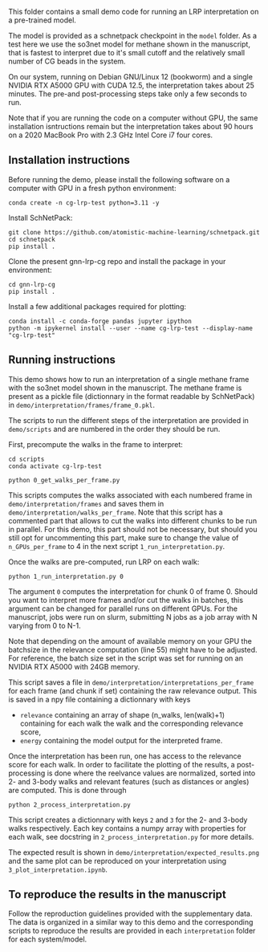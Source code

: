 This folder contains a small demo code for running an LRP interpretation on a pre-trained model.

The model is provided as a schnetpack checkpoint in the `model` folder. As a test here we use the so3net model for methane shown in the manuscript, that is fastest to interpret due to it's small cutoff and the relatively small number of CG beads in the system. 

On our system, running on Debian GNU/Linux 12 (bookworm) and a single NVIDIA RTX A5000 GPU with CUDA 12.5, the interpretation takes about 25 minutes. The pre-and post-processing steps take only a few seconds to run.

Note that if you are running the code on a computer without GPU, the same installation isntructions remain but the interpretation takes about 90 hours on a 2020 MacBook Pro with 2.3 GHz Intel Core i7 four cores.

## Installation instructions

Before running the demo, please install the following software on a computer with GPU in a fresh python environment:

```
conda create -n cg-lrp-test python=3.11 -y
```

Install SchNetPack: 
```
git clone https://github.com/atomistic-machine-learning/schnetpack.git 
cd schnetpack
pip install .
```

Clone the present gnn-lrp-cg repo and install the package in your environment:
```
cd gnn-lrp-cg
pip install .
```

Install a few additional packages required for plotting:
```
conda install -c conda-forge pandas jupyter ipython
python -m ipykernel install --user --name cg-lrp-test --display-name "cg-lrp-test"
```

## Running instructions

This demo shows how to run an interpretation of a single methane frame with the so3net model shown in the manuscript. The methane frame is present as a pickle file (dictionnary in the format readable by SchNetPack) in `demo/interpretation/frames/frame_0.pkl`.

The scripts to run the different steps of the interpretation are provided in `demo/scripts` and are numbered in the order they should be run.

First, precompute the walks in the frame to interpret:
```
cd scripts
conda activate cg-lrp-test

python 0_get_walks_per_frame.py
```
This scripts computes the walks associated with each numbered frame in `demo/interpretation/frames` and saves them in `demo/interpretation/walks_per_frame`. Note that this script has a commented part that allows to cut the walks into different chunks to be run in parallel. For this demo, this part should not be necessary, but should you still opt for uncommenting this part, make sure to change the value of `n_GPUs_per_frame` to 4 in the next script `1_run_interpretation.py`.

Once the walks are pre-computed, run LRP on each walk:
```
python 1_run_interpretation.py 0
```
The argument `0` computes the interpretation for chunk 0 of frame 0. Should you want to interpret more frames and/or cut the walks in batches, this argument can be changed for parallel runs on different GPUs. For the manuscript, jobs were run on slurm, submitting N jobs as a job array with N varying from 0 to N-1.

Note that depending on the amount of available memory on your GPU the batchsize in the relevance computation (line 55) might have to be adjusted. For reference, the batch size set in the script was set for running on an NVIDIA RTX A5000 with 24GB memory.

This script saves a file in `demo/interpretation/interpretations_per_frame` for each frame (and chunk if set) containing the raw relevance output. This is saved in a npy file containing a dictionnary with keys 

* `relevance` containing an array of shape (n_walks, len(walk)+1) containing for each walk the walk and the corresponding relevance score, 
* `energy` containing the model output for the interpreted frame.

Once the interpretation has been run, one has access to the relevance score for each walk. In order to facilitate the plotting of the results, a post-processing is done where the reelvance values are normalized, sorted into 2- and 3-body walks and relevant features (such as distances or angles) are computed.
This is done through
```
python 2_process_interpretation.py
```
This script creates a dictionnary with keys `2` and `3` for the 2- and 3-body walks respectively. Each key contains a numpy array with properties for each walk, see docstring in `2_process_interpretation.py` for more details.

The expected result is shown in `demo/interpretation/expected_results.png` and the same plot can be reproduced on your interpretation using `3_plot_interpretation.ipynb`.


## To reproduce the results in the manuscript

Follow the reproduction guidelines provided with the supplementary data. The data is organized in a similar way to this demo and the corresponding scripts to reproduce the results are provided in each `interpretation` folder for each system/model.
